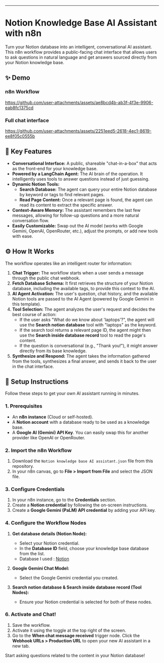 ---

# Notion Knowledge Base AI Assistant with n8n

Turn your Notion database into an intelligent, conversational AI assistant. This n8n workflow provides a public-facing chat interface that allows users to ask questions in natural language and get answers sourced directly from your Notion knowledge base.

## ✨ Demo

### n8n Workflow



https://github.com/user-attachments/assets/ae8bcd4b-ab3f-4f3e-9906-eab8fc1375cd

### Full chat interface



https://github.com/user-attachments/assets/2251eed5-2618-4ec1-8619-ee8f05c0555b



## 🚀 Key Features

-   **Conversational Interface:** A public, shareable "chat-in-a-box" that acts as the front-end for your knowledge base.
-   **Powered by a LangChain Agent:** The AI brain of the operation. It intelligently uses tools to answer questions instead of just guessing.
-   **Dynamic Notion Tools:**
    -   **Search Database:** The agent can query your entire Notion database by keyword or tags to find relevant pages.
    -   **Read Page Content:** Once a relevant page is found, the agent can read its content to extract the specific answer.
-   **Context-Aware Memory:** The assistant remembers the last few messages, allowing for follow-up questions and a more natural conversation flow.
-   **Easily Customizable:** Swap out the AI model (works with Google Gemini, OpenAI, OpenRouter, etc.), adjust the prompts, or add new tools with ease.

## ⚙️ How It Works

The workflow operates like an intelligent router for information:

1.  **Chat Trigger:** The workflow starts when a user sends a message through the public chat webhook.
2.  **Fetch Database Schema:** It first retrieves the structure of your Notion database, including the available tags, to provide this context to the AI.
3.  **AI Agent Activation:** The user's question, chat history, and the available Notion tools are passed to the AI Agent (powered by Google Gemini in this template).
4.  **Tool Selection:** The agent analyzes the user's request and decides the best course of action:
    -   If the user asks "What do we know about 'laptops'?", the agent will use the **Search notion database** tool with "laptops" as the keyword.
    -   If the search tool returns a relevant page ID, the agent might then use the **Search inside database record** tool to read the page's content.
    -   If the question is conversational (e.g., "Thank you!"), it might answer directly from its base knowledge.
5.  **Synthesize and Respond:** The agent takes the information gathered from the tools, synthesizes a final answer, and sends it back to the user in the chat interface.

## 🔧 Setup Instructions

Follow these steps to get your own AI assistant running in minutes.

### 1. Prerequisites

-   An **n8n instance** (Cloud or self-hosted).
-   A **Notion account** with a database ready to be used as a knowledge base.
-   A **Google AI (Gemini) API Key**. You can easily swap this for another provider like OpenAI or OpenRouter.

### 2. Import the n8n Workflow

1.  Download the `Notion knowledge base AI assistant.json` file from this repository.
2.  In your n8n canvas, go to **File > Import from File** and select the JSON file.

### 3. Configure Credentials

1.  In your n8n instance, go to the **Credentials** section.
2.  Create a **Notion credential** by following the on-screen instructions.
3.  Create a **Google Gemini (PaLM) API credential** by adding your API key.

### 4. Configure the Workflow Nodes

1.  **Get database details (Notion Node):**
    -   Select your Notion credential.
    -   In the **Database ID** field, choose your knowledge base database from the list.
    -   Database I used : [Notion](https://30dayaisprint.notion.site/7ea9697d4875441eb2621105337d232e?v=cff6ba4cb0d14613b143af6f96dab287)

2.  **Google Gemini Chat Model:**
    -   Select the Google Gemini credential you created.

3.  **Search notion database & Search inside database record (Tool Nodes):**
    -   Ensure your Notion credential is selected for both of these nodes.

### 6. Activate and Chat!

1.  Save the workflow.
2.  Activate it using the toggle at the top right of the screen.
3.  Go to the **When chat message received** trigger node. Click the **Webhook URLs > Production URL** to open your new AI assistant in a new tab.

Start asking questions related to the content in your Notion database!

